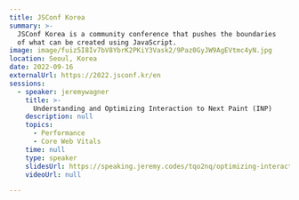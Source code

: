 ```yaml
---
title: JSConf Korea
summary: >-
  JSConf Korea is a community conference that pushes the boundaries
  of what can be created using JavaScript.
image: image/fuiz5I8Iv7bV8YbrK2PKiY3Vask2/9Paz0GyJW9AgEVtmc4yN.jpg
location: Seoul, Korea
date: 2022-09-16
externalUrl: https://2022.jsconf.kr/en
sessions:
  - speaker: jeremywagner
    title: >-
      Understanding and Optimizing Interaction to Next Paint (INP)
    description: null
    topics:
      - Performance
      - Core Web Vitals
    time: null
    type: speaker
    slidesUrl: https://speaking.jeremy.codes/tqo2nq/optimizing-interaction-to-next-paint-inp
    videoUrl: null

---
```

